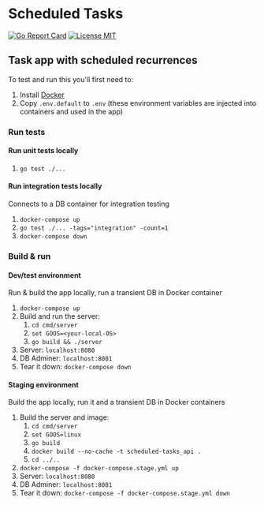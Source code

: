 # Scheduled Tasks
[![Go Report Card](https://goreportcard.com/badge/github.com/benjohns1/scheduled-tasks)](https://goreportcard.com/report/github.com/benjohns1/scheduled-tasks)
[![License MIT](https://img.shields.io/badge/license-MIT-lightgrey.svg?style=flat)](LICENSE)
## Task app with scheduled recurrences
To test and run this you'll first need to:
1. Install [Docker](https://www.docker.com/products/docker-desktop)
2. Copy `.env.default` to `.env` (these environment variables are injected into containers and used in the app)

### Run tests
#### Run unit tests locally
1. `go test ./...`

#### Run integration tests locally
Connects to a DB container for integration testing
1. `docker-compose up`
2. `go test ./... -tags="integration" -count=1`
3. `docker-compose down`

### Build & run

#### Dev/test environment
Run & build the app locally, run a transient DB in Docker container
1. `docker-compose up`
2. Build and run the server:
   1. `cd cmd/server`
   2. `set GOOS=<your-local-OS>`
   3. `go build && ./server`
3. Server: `localhost:8080`
4. DB Adminer: `localhost:8081`
5. Tear it down: `docker-compose down`

#### Staging environment
Build the app locally, run it and a transient DB in Docker containers
1. Build the server and image:
   1. `cd cmd/server`
   2. `set GOOS=linux`
   3. `go build`
   4. `docker build --no-cache -t scheduled-tasks_api .`
   5. `cd ../..`
2. `docker-compose -f docker-compose.stage.yml up`
3. Server: `localhost:8080`
4. DB Adminer: `localhost:8081`
4. Tear it down: `docker-compose -f docker-compose.stage.yml down`